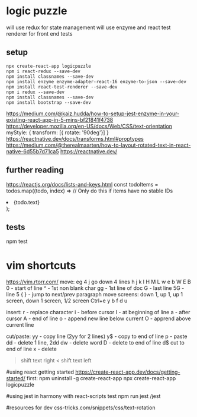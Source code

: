 # logic puzzle
will use redux for state management
will use enzyme and react test renderer for front end tests

## setup
```
npx create-react-app logicpuzzle
npm i react-redux --save-dev
npm install classnames --save-dev
npm install enzyme enzyme-adapter-react-16 enzyme-to-json --save-dev
npm install react-test-renderer --save-dev
npm i redux --save-dev
npm install classnames --save-dev
npm install bootstrap --save-dev
```
https://medium.com/@kaiz.hudda/how-to-setup-jest-enzyme-in-your-existing-react-app-in-5-mins-bf21841f4738
https://developer.mozilla.org/en-US/docs/Web/CSS/text-orientation
myStyle: {
    transform: [{ rotate: '90deg'}]
}
https://reactnative.dev/docs/transforms.html#proptypes
https://medium.com/@therealmaarten/how-to-layout-rotated-text-in-react-native-6d55b7d71ca5
https://reactnative.dev/

## further reading
https://reactjs.org/docs/lists-and-keys.html
const todoItems = todos.map((todo, index) =>
  // Only do this if items have no stable IDs
  <li key={index}>
    {todo.text}
  </li>
);

## tests
npm test

# vim shortcuts
https://vim.rtorr.com/
move: eg 4 j go down 4 lines
h j k l
H M L
w e b
W E B
0 - start of line
^ - 1st non blank char
gg - 1st line of doc
G - last line
5G - line 5
{ } - jump to next/prev paragraph
move screens: down 1, up 1, up 1 screen, down 1 screen, 1/2 screen
Ctrl+e y b f d u

insert:
r - replace character
i - before cursor
I - at beginning of line
a - after cursor
A - end of line
o - append new line below current
O - apprend above current line

cut/paste:
yy - copy line (2yy for 2 lines)
y$ - copy to end of line
p - paste
dd - delete 1 line, 2dd
dw - delete word
D - delete to end of line
d$ cut to end of line
x - delete
> shift text right
< shift text left

#using react getting started
https://create-react-app.dev/docs/getting-started/
first: npm uninstall -g create-react-app
npx create-react-app logicpuzzle

#using jest in harmony with react-scripts test
npm run jest /jest

#resources for dev
css-tricks.com/snippets/css/text-rotation